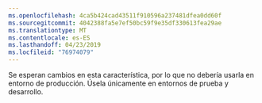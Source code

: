 ```yaml
---
ms.openlocfilehash: 4ca5b424cad43511f910596a237481dfea0dd60f
ms.sourcegitcommit: 4042388fa5e7ef50bc59f9e35df330613fea29ae
ms.translationtype: MT
ms.contentlocale: es-ES
ms.lasthandoff: 04/23/2019
ms.locfileid: "76974079"
---
```

Se esperan cambios en esta característica, por lo que no debería usarla en entorno de producción. Úsela únicamente en entornos de prueba y desarrollo.